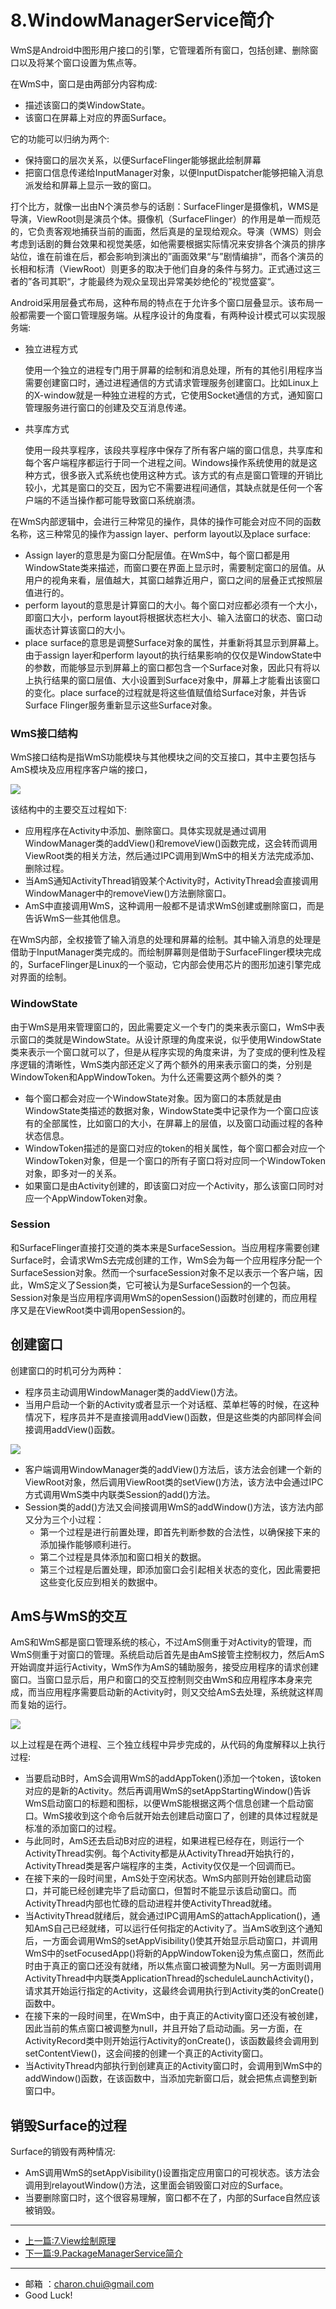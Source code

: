 # 8.WindowManagerService简介


WmS是Android中图形用户接口的引擎，它管理着所有窗口，包括创建、删除窗口以及将某个窗口设置为焦点等。

在WmS中，窗口是由两部分内容构成: 

- 描述该窗口的类WindowState。
- 该窗口在屏幕上对应的界面Surface。

它的功能可以归纳为两个: 

- 保持窗口的层次关系，以便SurfaceFlinger能够据此绘制屏幕
- 把窗口信息传递给InputManager对象，以便InputDispatcher能够把输入消息派发给和屏幕上显示一致的窗口。



打个比方，就像一出由N个演员参与的话剧：SurfaceFlinger是摄像机，WMS是导演，ViewRoot则是演员个体。摄像机（SurfaceFlinger）的作用是单一而规范的，它负责客观地捕获当前的画面，然后真是的呈现给观众。导演（WMS）则会考虑到话剧的舞台效果和视觉美感，如他需要根据实际情况来安排各个演员的排序站位，谁在前谁在后，都会影响到演出的”画面效果“与”剧情编排“，而各个演员的长相和标清（ViewRoot）则更多的取决于他们自身的条件与努力。正式通过这三者的”各司其职“，才能最终为观众呈现出异常美妙绝伦的”视觉盛宴“。

Android采用层叠式布局，这种布局的特点在于允许多个窗口层叠显示。该布局一般都需要一个窗口管理服务端。从程序设计的角度看，有两种设计模式可以实现服务端: 

- 独立进程方式

    使用一个独立的进程专门用于屏幕的绘制和消息处理，所有的其他引用程序当需要创建窗口时，通过进程通信的方式请求管理服务创建窗口。比如Linux上的X-window就是一种独立进程的方式，它使用Socket通信的方式，通知窗口管理服务进行窗口的创建及交互消息传递。

- 共享库方式

    使用一段共享程序，该段共享程序中保存了所有客户端的窗口信息，共享库和每个客户端程序都运行于同一个进程之间。Windows操作系统使用的就是这种方式，很多嵌入式系统也使用这种方式。该方式的有点是窗口管理的开销比较小，尤其是窗口的交互，因为它不需要进程间通信，其缺点就是任何一个客户端的不适当操作都可能导致窗口系统崩溃。





在WmS内部逻辑中，会进行三种常见的操作，具体的操作可能会对应不同的函数名称，这三种常见的操作为assign layer、perform layout以及place surface:    

- Assign layer的意思是为窗口分配层值。在WmS中，每个窗口都是用WindowState类来描述，而窗口要在界面上显示时，需要制定窗口的层值。从用户的视角来看，层值越大，其窗口越靠近用户，窗口之间的层叠正式按照层值进行的。
- perform layout的意思是计算窗口的大小。每个窗口对应都必须有一个大小，即窗口大小，perform layout将根据状态栏大小、输入法窗口的状态、窗口动画状态计算该窗口的大小。
- place surface的意思是调整Surface对象的属性，并重新将其显示到屏幕上。由于assign layer和perform layout的执行结果影响的仅仅是WindowState中的参数，而能够显示到屏幕上的窗口都包含一个Surface对象，因此只有将以上执行结果的窗口层值、大小设置到Surface对象中，屏幕上才能看出该窗口的变化。place surface的过程就是将这些值赋值给Surface对象，并告诉Surface Flinger服务重新显示这些Surface对象。



### WmS接口结构

WmS接口结构是指WmS功能模块与其他模块之间的交互接口，其中主要包括与AmS模块及应用程序客户端的接口，

![](https://raw.githubusercontent.com/CharonChui/Pictures/master/wms_api.png)

该结构中的主要交互过程如下:  

- 应用程序在Activity中添加、删除窗口。具体实现就是通过调用WindowManager类的addView()和removeView()函数完成，这会转而调用ViewRoot类的相关方法，然后通过IPC调用到WmS中的相关方法完成添加、删除过程。
- 当AmS通知ActivityThread销毁某个Activity时，ActivityThread会直接调用WindowManager中的removeView()方法删除窗口。
- AmS中直接调用WmS，这种调用一般都不是请求WmS创建或删除窗口，而是告诉WmS一些其他信息。

在WmS内部，全权接管了输入消息的处理和屏幕的绘制。其中输入消息的处理是借助于InputManager类完成的。而绘制屏幕则是借助于SurfaceFlinger模块完成的，SurfaceFlinger是Linux的一个驱动，它内部会使用芯片的图形加速引擎完成对界面的绘制。



### WindowState

由于WmS是用来管理窗口的，因此需要定义一个专门的类来表示窗口，WmS中表示窗口的类就是WindowState。从设计原理的角度来说，似乎使用WindowState类来表示一个窗口就可以了，但是从程序实现的角度来讲，为了变成的便利性及程序逻辑的清晰性，WmS类内部还定义了两个额外的用来表示窗口的类，分别是WindowToken和AppWindowToken。为什么还需要这两个额外的类？ 

- 每个窗口都会对应一个WindowState对象。因为窗口的本质就是由WindowState类描述的数据对象，WindowState类中记录作为一个窗口应该有的全部属性，比如窗口的大小，在屏幕上的层值，以及窗口动画过程的各种状态信息。
- WindowToken描述的是窗口对应的token的相关属性，每个窗口都会对应一个WindowToken对象，但是一个窗口的所有子窗口将对应同一个WindowToken对象，即多对一的关系。
- 如果窗口是由Activity创建的，即该窗口对应一个Activity，那么该窗口同时对应一个AppWindowToken对象。



### Session

和SurfaceFlinger直接打交道的类本来是SurfaceSession。当应用程序需要创建Surface时，会请求WmS去完成创建的工作，WmS会为每一个应用程序分配一个SurfaceSession对象。然而一个surfaceSession对象不足以表示一个客户端，因此，WmS定义了Session类，它可被认为是SurfaceSession的一个包装。Session对象是当应用程序调用WmS的openSession()函数时创建的，而应用程序又是在ViewRoot类中调用openSession的。





## 创建窗口



创建窗口的时机可分为两种： 

- 程序员主动调用WindowManager类的addView()方法。
- 当用户启动一个新的Activity或者显示一个对话框、菜单栏等的时候，在这种情况下，程序员并不是直接调用addView()函数，但是这些类的内部同样会间接调用addView()函数。



![](https://raw.githubusercontent.com/CharonChui/Pictures/master/create_window_process.png)

- 客户端调用WindowManager类的addView()方法后，该方法会创建一个新的ViewRoot对象，然后调用ViewRoot类的setView()方法，该方法中会通过IPC方式调用WmS类中内联类Session的add()方法。
- Session类的add()方法又会间接调用WmS的addWindow()方法，该方法内部又分为三个小过程：
    - 第一个过程是进行前置处理，即首先判断参数的合法性，以确保接下来的添加操作能够顺利进行。
    - 第二个过程是具体添加和窗口相关的数据。
    - 第三个过程是后置处理，即添加窗口会引起相关状态的变化，因此需要把这些变化反应到相关的数据中。





## AmS与WmS的交互



AmS和WmS都是窗口管理系统的核心，不过AmS侧重于对Activity的管理，而WmS侧重于对窗口的管理。系统启动后首先是由AmS接管主控制权力，然后AmS开始调度并运行Activity，WmS作为AmS的辅助服务，接受应用程序的请求创建窗口。当窗口显示后，用户和窗口的交互控制则交由WmS和应用程序本身来完成，而当应用程序需要启动新的Activity时，则又交给AmS去处理，系统就这样周而复始的运行。



![](https://raw.githubusercontent.com/CharonChui/Pictures/master/ams_wms.png)

以上过程是在两个进程、三个独立线程中异步完成的，从代码的角度解释以上执行过程:   

- 当要启动B时，AmS会调用WmS的addAppToken()添加一个token，该token对应的是新的Activity。然后再调用WmS的setAppStartingWindow()告诉WmS启动窗口的标题和图标，以便WmS能根据这两个信息创建一个启动窗口。WmS接收到这个命令后就开始去创建启动窗口了，创建的具体过程就是标准的添加窗口的过程。
- 与此同时，AmS还去启动B对应的进程，如果进程已经存在，则运行一个ActivityThread实例。每个Activity都是从ActivityThread开始执行的，ActivityThread类是客户端程序的主类，Activity仅仅是一个回调而已。
- 在接下来的一段时间里，AmS处于空闲状态。WmS内部则开始创建启动窗口，并可能已经创建完毕了启动窗口，但暂时不能显示该启动窗口。而ActivityThread内部也忙碌的启动进程并使ActivityThread就绪。
- 当ActivityThread就绪后，就会通过IPC调用AmS的attachApplication()，通知AmS自己已经就绪，可以运行任何指定的Activity了。当AmS收到这个通知后，一方面会调用WmS的setAppVisibility()使其开始显示启动窗口，并调用WmS中的setFocusedApp()将新的AppWindowToken设为焦点窗口，然而此时由于真正的窗口还没有就绪，所以焦点窗口被调整为Null。另一方面则调用ActivityThread中内联类ApplicationThread的scheduleLaunchActivity()，请求其开始运行指定的Activity，这最终会调用执行到Activity类的onCreate()函数中。
- 在接下来的一段时间里，在WmS中，由于真正的Activity窗口还没有被创建，因此当前的焦点窗口被调整为null，并且开始了启动动画。另一方面，在ActivityRecord类中则开始运行Activity的onCreate()，该函数最终会调用到setContentView()，这会间接的创建一个真正的Activity窗口。
- 当ActivityThread内部执行到创建真正的Activity窗口时，会调用到WmS中的addWindow()函数，在该函数中，当添加完新窗口后，就会把焦点调整到新窗口中。



## 销毁Surface的过程

Surface的销毁有两种情况:  

- AmS调用WmS的setAppVisibility()设置指定应用窗口的可视状态。该方法会调用到relayoutWindow()方法，这里面会销毁窗口对应的Surface。
- 当要删除窗口时，这个很容易理解，窗口都不在了，内部的Surface自然应该被销毁。



---

- [上一篇:7.View绘制原理](https://github.com/CharonChui/AndroidNote/blob/master/OperatingSystem/AndroidKernal/7.View%E7%BB%98%E5%88%B6%E5%8E%9F%E7%90%86.md)
- [下一篇:9.PackageManagerService简介](https://github.com/CharonChui/AndroidNote/blob/master/OperatingSystem/AndroidKernal/9.PackageManagerService%E7%AE%80%E4%BB%8B.md)




---

- 邮箱 ：charon.chui@gmail.com  
- Good Luck! 